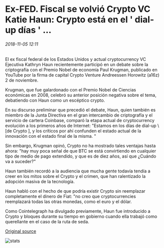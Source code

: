 # Ex-FED. Fiscal se volvió Crypto VC Katie Haun: Crypto está en el ' dial-up días ' ...

###### 2018-11-05 12:11

El ex fiscal federal de los Estados Unidos y actual cryptocurrency VC Ejecutiva Kathryn Haun recientemente participó en un debate sobre la criptografía con el Premio Nobel de economía Paul Krugman, publicado en YouTube por la firma de capital Crypto Venture Andreessen Horowitz (a16z) 2 de noviembre.

Krugman, que fue galardonado con el Premio Nobel de Ciencias económicas en 2008, celebró su anterior posición negativa sobre el tema, debatiendo con Haun como un escéptico crypto.

En su discurso preliminar que precedió el debate, Haun, quien también es miembro de la Junta Directiva en el gran intercambio de criptografía y el servicio de cartera Coinbase, comparó la etapa actual de cryptocurrency evolución a los primeros años de Internet: "Estamos en los días de dial-up \ [de Crypto \], y los críticos por ahí confunden el estado actual de la innovación con el estado final de la misma. "

Sin embargo, Krugman opinó, Crypto no ha mostrado tales ventajas hasta ahora: "hay muy poca señal de que BTC se está convirtiendo en cualquier tipo de medio de pago extendido, y que es de diez años, así que ¿Cuándo va a suceder?"

Haun también recordó a la audiencia que mucha gente todavía tendía a creer en los mitos sobre el Crypto y el crimen, que han ralentizado la adopción masiva de la tecnología.

Haun habló con el hecho de que podría existir Crypto sin reemplazar completamente el dinero de Fiat: "no creo que cryptocurrencies reemplazará todas las otras monedas, como el euro y el dólar.

Como Cointelegraph ha divulgado previamente, Haun fue introducido a Crypto y bloques durante su tiempo en gobierno cuando ella trabajó como querellante en el caso de la ruta de seda.

[Original source](https://cointelegraph.com/news/ex-fed-prosecutor-turned-crypto-vc-katie-haun-crypto-is-in-the-dial-up-days)

![stats](https://c.statcounter.com/11760860/0/a89fa40b/1/ "stats")